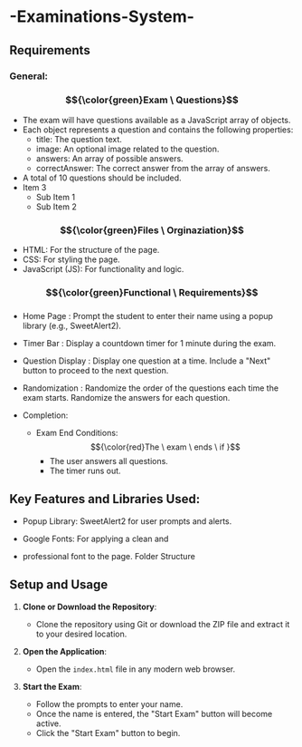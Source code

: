 # -Examinations-System-
## Requirements
### General:
### $${\color{green}Exam \ Questions}$$
   - The exam will have questions available as a JavaScript array of objects.
   - Each object represents a question and contains the following properties:
      - title: The question text.
      - image: An optional image related to the question.
      - answers: An array of possible answers.
      - correctAnswer: The correct answer from the array of answers.
 - A total of 10 questions should be included.
- Item 3
  - Sub Item 1
  - Sub Item 2

### $${\color{green}Files \ Orginaziation}$$

- HTML: For the structure of the page.
- CSS: For styling the page.
- JavaScript (JS): For functionality and logic.

### $${\color{green}Functional \ Requirements}$$
### 
- Home Page : Prompt the student to enter their name using a popup library (e.g., SweetAlert2).
- Timer Bar : Display a countdown timer for 1 minute during the exam.
- Question Display : Display one question at a time.
Include a "Next" button to proceed to the next question.

- Randomization : Randomize the order of the questions each time the exam starts.
Randomize the answers for each question.
- Completion:
   - Exam End Conditions:$${\color{red}The \ exam \ ends \ if }$$
        - The user answers all questions.
        - The timer runs out.

## Key Features and Libraries Used:
- Popup Library: SweetAlert2 for user prompts and alerts.
- Google Fonts: For applying a clean and

- professional font to the page.
Folder Structure


## Setup and Usage

1. **Clone or Download the Repository**:
   - Clone the repository using Git or download the ZIP file and extract it to your desired location.

2. **Open the Application**:
   - Open the `index.html` file in any modern web browser.

3. **Start the Exam**:
   - Follow the prompts to enter your name.
   - Once the name is entered, the "Start Exam" button will become active.
   - Click the "Start Exam" button to begin.
